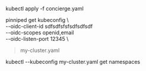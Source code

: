 kubectl apply -f concierge.yaml

pinniped get kubeconfig \                                                                                                                                           
  --oidc-client-id sdfsdfsfsfsdfsdfsdf \
  --oidc-scopes openid,email \
  --oidc-listen-port 12345 \
  > my-cluster.yaml

kubectl --kubeconfig my-cluster.yaml get namespaces
